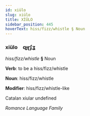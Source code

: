```yaml
---
id: xiülo
slug: xiülo
title: XİÜLO
sidebar_position: 445
hoverText: hiss/fizz/whistle § Noun
---
```


### xiülo&emsp;<span kind="abugida">ɋɟɽʄʓ</span>

*hiss/fizz/whistle* **§** Noun

**Verb**: to be a hiss/fizz/whistle

**Noun**: hiss/fizz/whistle

**Modifier**: hiss/fizz/whistle-like

Catalan xiular undefined

*Romance Language Family*